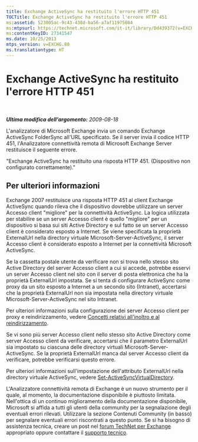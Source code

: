 ```yaml
---
title: Exchange ActiveSync ha restituito l'errore HTTP 451
TOCTitle: Exchange ActiveSync ha restituito l'errore HTTP 451
ms:assetid: 523005ac-9c43-438d-ba56-a7af11975084
ms:mtpsurl: https://technet.microsoft.com/it-it/library/Dd439372(v=EXCHG.80)
ms:contentKeyID: 27341547
ms.date: 10/25/2013
mtps_version: v=EXCHG.80
ms.translationtype: HT
---
```


# Exchange ActiveSync ha restituito l'errore HTTP 451

 

***Ultima modifica dell'argomento:** 2009-08-18*

L'analizzatore di Microsoft Exchange invia un comando Exchange ActiveSync FolderSync all'URL specificato. Se il server invia il codice HTTP 451, l'Analizzatore connettività remota di Microsoft Exchange Server restituisce il seguente errore.

"Exchange ActiveSync ha restituito una risposta HTTP 451. (Dispositivo non configurato correttamente)."

## Per ulteriori informazioni

Exchange 2007 restituisce una risposta HTTP 451 al client Exchange ActiveSync quando rileva che il dispositivo dovrebbe utilizzare un server Accesso client "migliore" per la connettività ActiveSync. La logica utilizzata per stabilire se un server Accesso client è quello "migliore" per un dispositivo si basa sui siti Active Directory e sul fatto se un server Accesso client è considerato esposto a Internet. Se viene specificata la proprietà ExternalUrl nella directory virtuale Microsoft-Server-ActiveSync, il server Accesso client è considerato esposto a Internet per la connettività Microsoft ActiveSync.

Se la cassetta postale utente da verificare non si trova nello stesso sito Active Directory del server Accesso client a cui si accede, potrebbe esservi un server Accesso client nel sito con il server di posta elettronica che ha la proprietà ExternalUrl impostata. Se si tenta di configurare ActiveSync come proxy da un sito esposto a Internet a un secondo sito (Intranet), accertarsi che la proprietà ExternalUrl non sia impostata nella directory virtuale Microsoft-Server-ActiveSync nel sito Intranet.

Per ulteriori informazioni sulla configurazione dei server Accesso client per proxy e reindirizzamento, vedere [Concetti relativi all'inoltro e al reindirizzamento](http://go.microsoft.com/fwlink/?linkid=105411).

Se vi sono più server Accesso client nello stesso sito Active Directory come server Accesso client da verificare, accertarsi che il parametro ExternalUrl sia impostato su ciascuna delle directory virtuali Microsoft-Server-ActiveSync. Se la proprietà ExternalUrl manca dal server Accesso client da verificare, potrebbe verificarsi questo errore.

Per ulteriori informazioni sull'impostazione dell'attributo ExternalUrl nella directory virtuale ActiveSync, vedere [Set-ActiveSyncVirtualDirectory](http://go.microsoft.com/fwlink/?linkid=161796).

L'Analizzatore connettività remota di Exchange è un nuovo strumento per il quale, al momento, la documentazione disponibile è piuttosto limitata. Nell'ottica di un continuo miglioramento della documentazione disponibile, Microsoft si affida a tutti gli utenti della community per la segnalazione degli eventuali errori rilevati. Utilizzare la sezione Contenuti Community (in basso) per segnalare eventuali errori riscontrati a questo punto. Se si ha bisogno di assistenza tecnica, creare un post nel [forum TechNet per Exchange](http://go.microsoft.com/fwlink/?linkid=73420) appropriato oppure contattare il [supporto tecnico](http://go.microsoft.com/fwlink/?linkid=8158).

